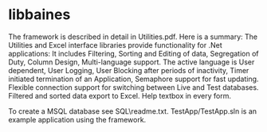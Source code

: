 # libbaines
The framework is described in detail in Utilities.pdf.
Here is a summary:
The Utilities and Excel interface libraries provide functionality for .Net applications:
It includes 
  Filtering, Sorting and Editing of data,
  Segregation of Duty,
  Column Design,
  Multi-language support. The active language is User dependent,
  User Logging,
  User Blocking after periods of inactivity,
  Timer initiated termination of an Application,
  Semaphore support for fast updating.
  Flexible connection support for switching between Live and Test databases.
  Filtered and sorted data export to Excel.
  Help textbox in every form.

To create a MSQL database see SQL\readme.txt.
TestApp/TestApp.sln is an example application using the framework.
